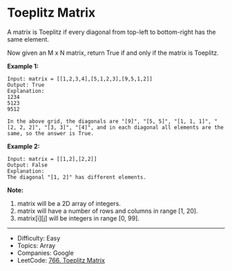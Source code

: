 # Toeplitz Matrix

A matrix is Toeplitz if every diagonal from top-left to bottom-right has the same element.

Now given an M x N matrix, return True if and only if the matrix is Toeplitz.
 

**Example 1:**
```
Input: matrix = [[1,2,3,4],[5,1,2,3],[9,5,1,2]]
Output: True
Explanation:
1234
5123
9512

In the above grid, the diagonals are "[9]", "[5, 5]", "[1, 1, 1]", "[2, 2, 2]", "[3, 3]", "[4]", and in each diagonal all elements are the same, so the answer is True.
```
**Example 2:**
```
Input: matrix = [[1,2],[2,2]]
Output: False
Explanation:
The diagonal "[1, 2]" has different elements.
```
**Note:**
1. matrix will be a 2D array of integers.
2. matrix will have a number of rows and columns in range [1, 20].
3. matrix[i][j] will be integers in range [0, 99].

---

* Difficulty: Easy
* Topics: Array
* Companies: Google
* LeetCode: [766. Toeplitz Matrix](https://leetcode.com/problems/toeplitz-matrix/description/)

